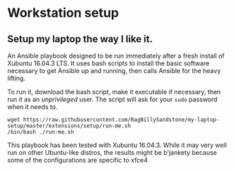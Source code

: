 Workstation setup
=================
## Setup my laptop the way I like it.

An Ansible playbook designed to be run immediately after a fresh install of Xubuntu 16.04.3 LTS. It uses bash scripts to install the basic software necessary to get Ansible up and running, then calls Ansible for the heavy lifting.

To run it, download the bash script, make it executable if necessary, then run it as an *unprivileged* user. The script will ask for your `sudo` password when it needs to.
```
wget https://raw.githubusercontent.com/RagBillySandstone/my-laptop-setup/master/extensions/setup/run-me.sh
/bin/bash ./run-me.sh
```
This playbook has been tested with Xubuntu 16.04.3.
While it may very well run on other Ubuntu-like distros, the results might be b'jankety because some of the configurations are specific to xfce4
